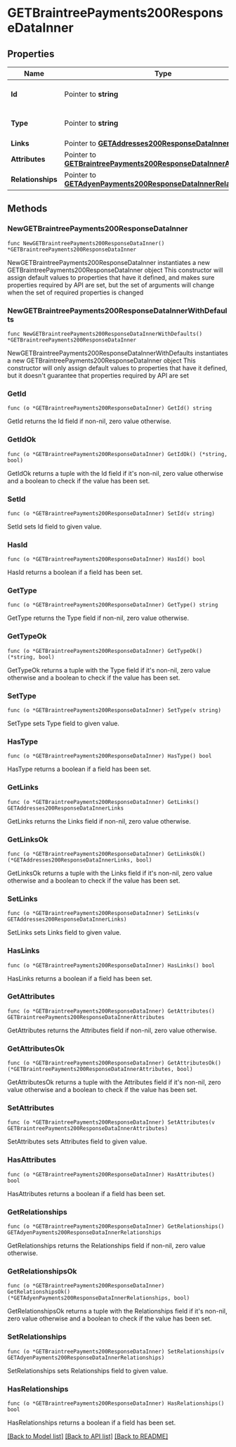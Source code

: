 # GETBraintreePayments200ResponseDataInner

## Properties

Name | Type | Description | Notes
------------ | ------------- | ------------- | -------------
**Id** | Pointer to **string** | The resource&#39;s id | [optional] 
**Type** | Pointer to **string** | The resource&#39;s type | [optional] [default to "braintree_payments"]
**Links** | Pointer to [**GETAddresses200ResponseDataInnerLinks**](GETAddresses200ResponseDataInnerLinks.md) |  | [optional] 
**Attributes** | Pointer to [**GETBraintreePayments200ResponseDataInnerAttributes**](GETBraintreePayments200ResponseDataInnerAttributes.md) |  | [optional] 
**Relationships** | Pointer to [**GETAdyenPayments200ResponseDataInnerRelationships**](GETAdyenPayments200ResponseDataInnerRelationships.md) |  | [optional] 

## Methods

### NewGETBraintreePayments200ResponseDataInner

`func NewGETBraintreePayments200ResponseDataInner() *GETBraintreePayments200ResponseDataInner`

NewGETBraintreePayments200ResponseDataInner instantiates a new GETBraintreePayments200ResponseDataInner object
This constructor will assign default values to properties that have it defined,
and makes sure properties required by API are set, but the set of arguments
will change when the set of required properties is changed

### NewGETBraintreePayments200ResponseDataInnerWithDefaults

`func NewGETBraintreePayments200ResponseDataInnerWithDefaults() *GETBraintreePayments200ResponseDataInner`

NewGETBraintreePayments200ResponseDataInnerWithDefaults instantiates a new GETBraintreePayments200ResponseDataInner object
This constructor will only assign default values to properties that have it defined,
but it doesn't guarantee that properties required by API are set

### GetId

`func (o *GETBraintreePayments200ResponseDataInner) GetId() string`

GetId returns the Id field if non-nil, zero value otherwise.

### GetIdOk

`func (o *GETBraintreePayments200ResponseDataInner) GetIdOk() (*string, bool)`

GetIdOk returns a tuple with the Id field if it's non-nil, zero value otherwise
and a boolean to check if the value has been set.

### SetId

`func (o *GETBraintreePayments200ResponseDataInner) SetId(v string)`

SetId sets Id field to given value.

### HasId

`func (o *GETBraintreePayments200ResponseDataInner) HasId() bool`

HasId returns a boolean if a field has been set.

### GetType

`func (o *GETBraintreePayments200ResponseDataInner) GetType() string`

GetType returns the Type field if non-nil, zero value otherwise.

### GetTypeOk

`func (o *GETBraintreePayments200ResponseDataInner) GetTypeOk() (*string, bool)`

GetTypeOk returns a tuple with the Type field if it's non-nil, zero value otherwise
and a boolean to check if the value has been set.

### SetType

`func (o *GETBraintreePayments200ResponseDataInner) SetType(v string)`

SetType sets Type field to given value.

### HasType

`func (o *GETBraintreePayments200ResponseDataInner) HasType() bool`

HasType returns a boolean if a field has been set.

### GetLinks

`func (o *GETBraintreePayments200ResponseDataInner) GetLinks() GETAddresses200ResponseDataInnerLinks`

GetLinks returns the Links field if non-nil, zero value otherwise.

### GetLinksOk

`func (o *GETBraintreePayments200ResponseDataInner) GetLinksOk() (*GETAddresses200ResponseDataInnerLinks, bool)`

GetLinksOk returns a tuple with the Links field if it's non-nil, zero value otherwise
and a boolean to check if the value has been set.

### SetLinks

`func (o *GETBraintreePayments200ResponseDataInner) SetLinks(v GETAddresses200ResponseDataInnerLinks)`

SetLinks sets Links field to given value.

### HasLinks

`func (o *GETBraintreePayments200ResponseDataInner) HasLinks() bool`

HasLinks returns a boolean if a field has been set.

### GetAttributes

`func (o *GETBraintreePayments200ResponseDataInner) GetAttributes() GETBraintreePayments200ResponseDataInnerAttributes`

GetAttributes returns the Attributes field if non-nil, zero value otherwise.

### GetAttributesOk

`func (o *GETBraintreePayments200ResponseDataInner) GetAttributesOk() (*GETBraintreePayments200ResponseDataInnerAttributes, bool)`

GetAttributesOk returns a tuple with the Attributes field if it's non-nil, zero value otherwise
and a boolean to check if the value has been set.

### SetAttributes

`func (o *GETBraintreePayments200ResponseDataInner) SetAttributes(v GETBraintreePayments200ResponseDataInnerAttributes)`

SetAttributes sets Attributes field to given value.

### HasAttributes

`func (o *GETBraintreePayments200ResponseDataInner) HasAttributes() bool`

HasAttributes returns a boolean if a field has been set.

### GetRelationships

`func (o *GETBraintreePayments200ResponseDataInner) GetRelationships() GETAdyenPayments200ResponseDataInnerRelationships`

GetRelationships returns the Relationships field if non-nil, zero value otherwise.

### GetRelationshipsOk

`func (o *GETBraintreePayments200ResponseDataInner) GetRelationshipsOk() (*GETAdyenPayments200ResponseDataInnerRelationships, bool)`

GetRelationshipsOk returns a tuple with the Relationships field if it's non-nil, zero value otherwise
and a boolean to check if the value has been set.

### SetRelationships

`func (o *GETBraintreePayments200ResponseDataInner) SetRelationships(v GETAdyenPayments200ResponseDataInnerRelationships)`

SetRelationships sets Relationships field to given value.

### HasRelationships

`func (o *GETBraintreePayments200ResponseDataInner) HasRelationships() bool`

HasRelationships returns a boolean if a field has been set.


[[Back to Model list]](../README.md#documentation-for-models) [[Back to API list]](../README.md#documentation-for-api-endpoints) [[Back to README]](../README.md)


